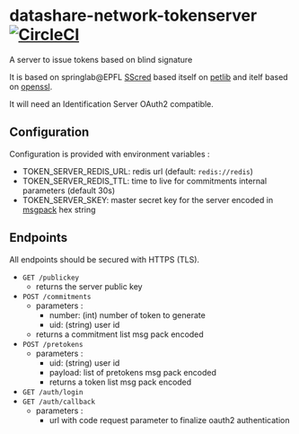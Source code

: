 # datashare-network-tokenserver [![CircleCI](https://circleci.com/gh/ICIJ/datashare-network-tokenserver/tree/main.svg?style=svg)](https://circleci.com/gh/ICIJ/datashare-network-tokenserver/tree/main)

A server to issue tokens based on blind signature

It is based on springlab@EPFL [SScred](https://github.com/spring-epfl/SSCred) based itself on [petlib](https://github.com/gdanezis/petlib) and itelf based on [openssl](https://www.openssl.org/).

It will need an Identification Server OAuth2 compatible.

## Configuration 

Configuration is provided with environment variables :

* TOKEN_SERVER_REDIS_URL: redis url (default: `redis://redis`)
* TOKEN_SERVER_REDIS_TTL: time to live for commitments internal parameters (default 30s)
* TOKEN_SERVER_SKEY: master secret key for the server encoded in [msgpack](https://msgpack.org/) hex string



## Endpoints

All endpoints should be secured with HTTPS (TLS).

* `GET /publickey`
  * returns the server public key
* `POST /commitments`
  * parameters : 
    * number: (int) number of token to generate
    * uid: (string) user id
  * returns a commitment list msg pack encoded
* `POST /pretokens`
  * parameters :
    * uid: (string) user id
    * payload: list of pretokens msg pack encoded
    * returns a token list msg pack encoded
* `GET /auth/login`
* `GET /auth/callback`
  * parameters : 
    * url with code request parameter to finalize oauth2 authentication
